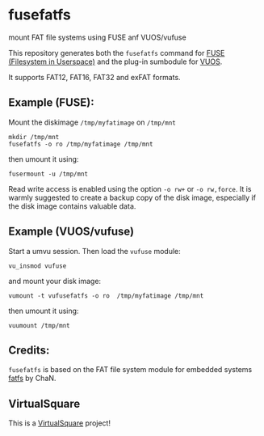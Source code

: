 # fusefatfs
mount FAT file systems using FUSE anf VUOS/vufuse

This repository generates both the `fusefatfs` command for 
[FUSE (Filesystem in Userspace)](https://github.com/libfuse/libfuse)
and the plug-in sumbodule for [VUOS](https://github.com/virtualsquare/vuos).

It supports FAT12, FAT16, FAT32 and exFAT formats.

## Example (FUSE):
Mount the diskimage `/tmp/myfatimage` on `/tmp/mnt`
```
mkdir /tmp/mnt
fusefatfs -o ro /tmp/myfatimage /tmp/mnt
```

then umount it using:
```
fusermount -u /tmp/mnt
```

Read write access is enabled using the option `-o rw+` or `-o rw,force`.
It is warmly suggested to create a backup copy of the disk image, especially if
the disk image contains valuable data.

## Example (VUOS/vufuse)

Start a umvu session. Then load the `vufuse` module:
```
vu_insmod vufuse
```
and mount your disk image:
```
vumount -t vufusefatfs -o ro  /tmp/myfatimage /tmp/mnt
```

then umount it using:
```
vuumount /tmp/mnt
```

## Credits:

`fusefatfs` is based on the FAT file system module for embedded systems [fatfs](http://elm-chan.org/fsw/ff/00index_e.html) 
by ChaN.

## VirtualSquare

This is a [VirtualSquare](http://wiki.virtualsquare.org) project!
